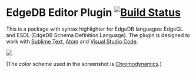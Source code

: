 # EdgeDB Editor Plugin [![Build Status](https://travis-ci.com/edgedb/edgedb-editor-plugin.svg?branch=master)](https://travis-ci.com/edgedb/edgedb-editor-plugin)

This is a package with syntax highlighter for EdgeDB languages: EdgeQL and
ESDL (EdgeDB Schema Definition Language).  The plugin is designed to work with
[Sublime Text](http://www.sublimetext.com), [Atom](http://atom.io) and
[Visual Studio Code](http://code.visualstudio.com).

![](https://edgedb.github.io/edgedb-editor-plugin/edgedb-st.png)

(The color scheme used in the screenshot is
[Chromodynamics](https://github.com/MagicStack/Chromodynamics).)
